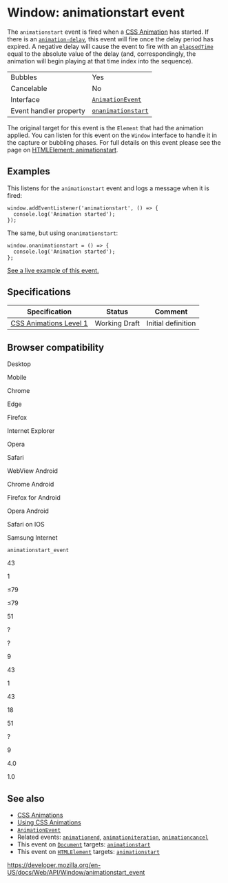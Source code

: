 Window: animationstart event
============================

The `animationstart` event is fired when a [CSS Animation](https://developer.mozilla.org/en-US/docs/Web/CSS/CSS_Animations) has started. If there is an [`animation-delay`](https://developer.mozilla.org/en-US/docs/Web/CSS/animation-delay), this event will fire once the delay period has expired. A negative delay will cause the event to fire with an [`elapsedTime`](../animationevent/elapsedtime) equal to the absolute value of the delay (and, correspondingly, the animation will begin playing at that time index into the sequence).

<table><tbody><tr class="odd"><td>Bubbles</td><td>Yes</td></tr><tr class="even"><td>Cancelable</td><td>No</td></tr><tr class="odd"><td>Interface</td><td><a href="../animationevent"><code>AnimationEvent</code></a></td></tr><tr class="even"><td>Event handler property</td><td><a href="../globaleventhandlers/onanimationstart"><code>onanimationstart</code></a></td></tr></tbody></table>

The original target for this event is the `Element` that had the animation applied. You can listen for this event on the `Window` interface to handle it in the capture or bubbling phases. For full details on this event please see the page on [HTMLElement: animationstart](../htmlelement/animationstart_event).

Examples
--------

This listens for the `animationstart` event and logs a message when it is fired:

    window.addEventListener('animationstart', () => {
      console.log('Animation started');
    });

The same, but using `onanimationstart`:

    window.onanimationstart = () => {
      console.log('Animation started');
    };

[See a live example of this event.](../htmlelement/animationstart_event#live_example)

Specifications
--------------

<table><thead><tr class="header"><th>Specification</th><th>Status</th><th>Comment</th></tr></thead><tbody><tr class="odd"><td><a href="https://drafts.csswg.org/css-animations-1/#eventdef-animationevent-animationstart">CSS Animations Level 1</a></td><td><span class="spec-wd">Working Draft</span></td><td>Initial definition</td></tr></tbody></table>

Browser compatibility
---------------------

Desktop

Mobile

Chrome

Edge

Firefox

Internet Explorer

Opera

Safari

WebView Android

Chrome Android

Firefox for Android

Opera Android

Safari on IOS

Samsung Internet

`animationstart_event`

43

1

≤79

≤79

51

?

?

9

43

1

43

18

51

?

9

4.0

1.0

See also
--------

-   [CSS Animations](https://developer.mozilla.org/en-US/docs/Web/CSS/CSS_Animations)
-   [Using CSS Animations](https://developer.mozilla.org/en-US/docs/Web/CSS/CSS_Animations/Using_CSS_animations)
-   [`AnimationEvent`](../animationevent)
-   Related events: [`animationend`](animationend_event), [`animationiteration`](animationiteration_event), [`animationcancel`](animationcancel_event)
-   This event on [`Document`](../document) targets: [`animationstart`](../document/animationstart_event)
-   This event on [`HTMLElement`](../htmlelement) targets: [`animationstart`](../htmlelement/animationstart_event)

<a href="https://developer.mozilla.org/en-US/docs/Web/API/Window/animationstart_event" class="_attribution-link">https://developer.mozilla.org/en-US/docs/Web/API/Window/animationstart_event</a>

